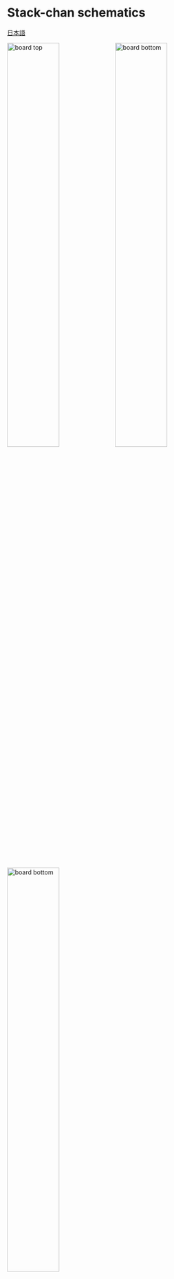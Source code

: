 # Stack-chan schematics

[日本語](./README_ja.md)

<img box-sizing="border-box" margin="0px" display="inline-block" alt="board top" width="49%" src="./docs/images/m5-pantilt-top.png"/>
<img box-sizing="border-box" margin="0px" display="inline-block" alt="board bottom" width="49%" src="./docs/images/m5-pantilt-bottom.png"/>
<img box-sizing="border-box" margin="0px" display="inline-block" alt="board bottom" width="49%" src="./docs/images/m5-pantilt-sch.png"/>

## Feature

* Drive two servos
  * PWM * 2ch or
  * Serial * 2ch
* M5Unit port
  * PortB
  * PortC (only available with PWM servo)
* Battery, which can be charged through M5Stack.
* (Optional) Power switch

## Parts list

__(NOTE) This list includes both options for [Serial](#Serial(TTL)-Servo) and [PWM](#PWM-Servo). You will only need eigher of them. See [assembly instruction](#Assembly).__

|Reference| Quantity| Value| Footprint| URL|
|:--:|:--|:--|:--|:--|
| C1 C2 C3 C4 | 4	| "100u" | "Capacitor_SMD:C_1206_3216Metric_Pad1.42x1.75mm_HandSolder" | "https://akizukidenshi.com/catalog/g/gP-15633/" |
| J1 |1|"Conn_02x15_Odd_Even"|"Connector_PinHeader_2.54mm:PinHeader_2x15_P2.54mm_Vertical_SMD"|"https://www.switch-science.com/catalog/3654/"|
| J2 J3 |2|"Conn_02x03_Odd_Even"|"Connector_PinHeader_2.54mm:PinHeader_2x03_P2.54mm_Vertical"||
| J5 |1|"BAT"|"Connector_JST:JST_PH_B2B-PH-K_1x02_P2.00mm_Vertical"|"https://akizukidenshi.com/catalog/g/gC-12802/"|
| J4 J6 |2|"Conn_01x04"|"Connector_JST:JST_PH_S4B-PH-K_1x04_P2.00mm_Horizontal"||
| J7 |1|"5V_POWER"|"Connector_JST:JST_XH_B2B-XH-A_1x02_P2.50mm_Vertical" |"https://akizukidenshi.com/catalog/g/gC-12802/" |
| JP1 JP2 JP3 JP4 JP5 JP6 JP7 JP8 JP9 JP10|10|Jumper_2_Open|Jumper:SolderJumper-2_P1.3mm_Open_Pad1.0x1.5mm||
| R1 R3 R4 R5 |4|"1k"|"Resistor_SMD:R_0603_1608Metric_Pad1.05x0.95mm_HandSolder"||
|R2 |1|100|"Resistor_SMD:R_0603_1608Metric_Pad1.05x0.95mm_HandSolder"|"https://www.sengoku.co.jp/mod/sgk_cart/detail.php?code=EEHD-57FV"|
| Q1 |1|"IRLML6402"|Package_TO_SOT_SMD:SOT-23| "https://akizukidenshi.com/catalog/g/gI-02553/" |
|SW1 |1|"SW_SPDT"|"Button_Switch_THT:SW_CuK_OS102011MA1QN1_SPDT_Angled"|"https://www.digikey.jp/ja/products/detail/c-k/OS102011MA1QN1/1981430"|
| U1 |1|"NL27WZ125"|"NL27WZ125USG"|"https://www.digikey.jp/number/ja/on-semiconductor/488/NL27WZ125/291486"|

### Which type of servo should I use?
#### PWM (SG90)
**Pros**: Low cost
* Very low cost (~500yen), easy to find.
* PortC (serial communication) is available for users.

**Cons**: Difficult to control and having a (small) safety risk.
* Difficult to change its angle smoothly.
* Inrush current is high and may cause the M5Stack to power down in rare cases. SG90 possibly get very hot and may emit smoke when overloaded, such as when the angle exceeds the physical limits of the stack-chan.

#### Serial (RS304MD)
**Pros**: High functionality
* Complex control such as speed limit is possible. Since the current servo angle can be read, we can make rich functions such as changing the action according to the direction of the stuck-chan's face.

**Cons**: High cost and having a bit large size.
* It is relatively expensive (~3,000 yen)
* Users cannot use PortC. 
* Because RS304MD is a bit larger than SG90, it sticks out slightly behind the body.

## Assembly

### PWM Servo

With this settings the board can drive two PWM Servos.
Tested with:

* [SG-90](https://www.towerpro.com.tw/product/sg90-7/)

#### Parts

* Resistor SMD 0603(1608Metric)
  * 1kΩ * 2pc
* Capacitor 100uF 1206(3216Metric) (Rated Voltage >= 10V) * 2pc
* Pin Header 2.54mm 1x3pin
  * 1row-3column * 2pc
* [Pin Header 2.54mm 2x15pin](https://www.switch-science.com/catalog/3654/)
* JST PH 2-pin Connector * 1pc
* **Optional: Grove port connector**
  * PH 4-pin Connector * 2pc
* **Optional: Power switch**
  * Slide switch [OS102011MA1QN1](https://www.digikey.jp/ja/products/detail/c-k/OS102011MA1QN1/1981430)
  * Resistor SMD 0603(1608Metric) 1kΩ * 1pc
  * Pch MOSFET [IRLML6402](https://akizukidenshi.com/catalog/g/gI-02553/)

#### Soldering

1. Solder bridge JP1 and JP2<br><img width="500px" src="./docs/images/pwm_jumper.jpg" />
1. For Core1, solder JP5 and JP7, and for Core2, solder JP6 and JP8.
1. Solder 1kΩ resistor on R3 and R4.
1. Solder the capacitors to C1, C2, C3, and C4. For each servo, the total capacitance of the two capacitors in parallel should be about 100uF or more. (In this document, two 100uF capacitors are connected in parallel.)
1. Solder pin headers J2 and J3. and PH 2-pin connector J5<br><img width="500px" src="./docs/images/pwm_parts.jpg" />
1. (Optional) Solder PH 4-pin connectors for PortB and PortC<br><img width="500px" src="./docs/images/pwm_ports.jpg" />
1. (Optional) When using the power switch, solder the MOSFET to Q1, the 1kΩ resistor to R5, and the slide switch to SW1.<br><img width="500px" src="./docs/images/pwm_switch.jpg" />
  1. When not, short-circuit the source and drain of the MOSFET.
1. Solder 2x15 pin header<br><img width="500px" src="./docs/images/pwm_2x15.jpg" />
1. (Optional) If the power of the stack chamber is cut off when the servo is moved, solder a diode to D1. Solder the diode to D1.

### Serial(TTL) Servo

With this settings the board can drive two Serial(TTL) Servos.
Tested with:

* Futaba [RS304MD](http://futaba.co.jp/robot/command_type_servos/rs304md)

#### Parts

* Resistor SMD 0603(1608Metric)
  * 1kΩ * 1pc
  * 100Ω * 1pc
* Capacitor 100uF 1206(3216Metric) (Rated Voltage >= 10V) * 2pc
* 3-State Buffer IC [NL27WZ125](https://www.digikey.jp/number/ja/on-semiconductor/488/NL27WZ125/291486) * 1pc
  * **OR** [TC7WH241FK](https://akizukidenshi.com/catalog/g/gI-10884/) * 1pc
* Pin Header 2.54mm 1x3pin that matches the connector shape of the servos.
  * 1row-3column * 2pc OR
  * 2row-2column * 2pc
* [Pin Header 2.54mm 2x15pin](https://www.switch-science.com/catalog/3654/)
* JST PH 2-pin Connector * 1pc
* **Optional: Grove port connector**
  * PH 4-pin Connector * 2pc
* **Optional: Power switch**
  * Slide switch [OS102011MA1QN1](https://www.digikey.jp/ja/products/detail/c-k/OS102011MA1QN1/1981430)
  * Resistor SMD 0603(1608Metric) 1kΩ * 1pc
  * Pch MOSFET [IRLML6402](https://akizukidenshi.com/catalog/g/gI-02553/)

#### Soldering

1. Solder bridge JP3 and JP4<br><img width="500px" src="./docs/images/serial_jumper.jpg" />
1. Solder resistors, 1kΩ on R1 and 100Ω on R2
1. Solder IC. See the tiny hole on the chip is on top-left side of silk<br><img width="500px" src="./docs/images/serial_ic.jpg" />
1. Solder bridge JP9 **OR** JP10
  - JP9 if you use NL27WZ125
  - JP10 if you use TC7WH241FK
1. Solder the capacitors to C1, C2, C3, and C4. For each servo, the total capacitance of the two capacitors in parallel should be about 100uF or more. (In this document, two 100uF capacitors are connected in parallel.)
1. Solder pin headers. and PH 2-pin connector<br><img width="500px" src="./docs/images/serial_header.jpg" />
1. (Optional) Solder PH 4-pin connectors for PortB<br><img width="500px" src="./docs/images/serial_ports.jpg" />
1. (Optional) When using the power switch, solder the MOSFET to Q1, the 1kΩ resistor to R5, and the slide switch to SW1.<br><img width="500px" src="./docs/images/serial_switch.jpg" />
  1. When not, short-circuit the source and drain of the MOSFET.
1. Solder 2x15 pin header<br><img width="500px" src="./docs/images/serial_2x15.jpg" />
